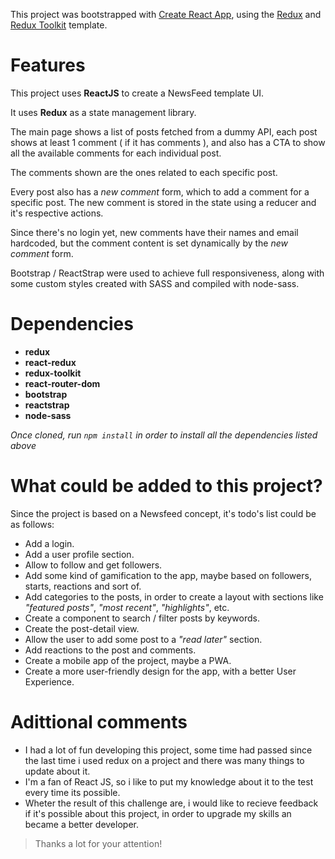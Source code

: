 This project was bootstrapped with [Create React App](https://github.com/facebook/create-react-app), using the [Redux](https://redux.js.org/) and [Redux Toolkit](https://redux-toolkit.js.org/) template.

# Features

This project uses **ReactJS** to create a NewsFeed template UI.

It uses **Redux** as a state management library.

The main page shows a list of posts fetched from a dummy API, each post shows at least 1 comment ( if it has comments ), and also has a CTA to show all the available comments for each individual post.

The comments shown are the ones related to each specific post.

Every post also has a *new comment* form, which to add a comment for a specific post. The new comment is stored in the state using a reducer and it's respective actions.

Since there's no login yet, new comments have their names and email hardcoded, but the comment content is set dynamically by the *new comment* form.

Bootstrap / ReactStrap were used to achieve full responsiveness, along with some custom styles created with SASS and compiled with node-sass.

# Dependencies

- **redux**
- **react-redux**
- **redux-toolkit**
- **react-router-dom**
- **bootstrap**
- **reactstrap**
- **node-sass**

*Once cloned, run `npm install` in order to install all the dependencies listed above* 

# What could be added to this project?

Since the project is based on a Newsfeed concept, it's todo's list could be as follows:

- Add a login.
- Add a user profile section.
- Allow to follow and get followers.
- Add some kind of gamification to the app, maybe based on followers, starts, reactions and sort of.
- Add categories to the posts, in order to create a layout with sections like *"featured posts"*, *"most recent"*, *"highlights"*, etc.
- Create a component to search / filter posts by keywords.
- Create the post-detail view.
- Allow the user to add some post to a *"read later"* section.
- Add reactions to the post and comments.
- Create a mobile app of the project, maybe a PWA.
- Create a more user-friendly design for the app, with a better User Experience.

# Adittional comments

- I had a lot of fun developing this project, some time had passed since the last time i used redux on a project and there was many things to update about it. 
- I'm a fan of React JS, so i like to put my knowledge about it to the test every time its possible.
- Wheter the result of this challenge are, i would like to recieve feedback if it's possible about this project, in order to upgrade my skills an became a better developer.

> Thanks a lot for your attention!